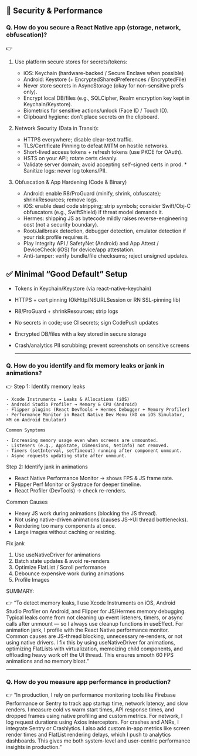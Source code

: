 ## 🔹 Security & Performance

### Q. How do you secure a React Native app (storage, network, obfuscation)?

👉

1.  Use platform secure stores for secrets/tokens:

    - iOS: Keychain (hardware-backed / Secure Enclave when possible)
    - Android: Keystore (+ EncryptedSharedPreferences / EncryptedFile)
    - Never store secrets in AsyncStorage (okay for non-sensitive prefs only).
    - Encrypt local DB/files (e.g., SQLCipher, Realm encryption key kept in Keychain/Keystore).
    - Biometrics for sensitive actions/unlock (Face ID / Touch ID).
    - Clipboard hygiene: don’t place secrets on the clipboard.

2.  Network Security (Data in Transit):

    - HTTPS everywhere; disable clear-text traffic.
    - TLS/Certificate Pinning to defeat MITM on hostile networks.
    - Short-lived access tokens + refresh tokens (use PKCE for OAuth).
    - HSTS on your API; rotate certs cleanly.
    - Validate server domain; avoid accepting self-signed certs in prod. \* Sanitize logs: never log tokens/PII.

3.  Obfuscation & App Hardening (Code & Binary)

    - Android: enable R8/ProGuard (minify, shrink, obfuscate); shrinkResources; remove logs.
    - iOS: enable dead code stripping; strip symbols; consider Swift/Obj-C obfuscators (e.g., SwiftShield) if threat model demands it.
    - Hermes: shipping JS as bytecode mildly raises reverse-engineering cost (not a security boundary).
    - Root/Jailbreak detection, debugger detection, emulator detection if your risk profile requires it.
    - Play Integrity API / SafetyNet (Android) and App Attest / DeviceCheck (iOS) for device/app attestation.
    - Anti-tamper: verify bundle/file checksums; reject unsigned updates.

## ✅ Minimal “Good Default” Setup

- Tokens in Keychain/Keystore (via react-native-keychain)
- HTTPS + cert pinning (OkHttp/NSURLSession or RN SSL-pinning lib)
- R8/ProGuard + shrinkResources; strip logs
- No secrets in code; use CI secrets; sign CodePush updates
- Encrypted DB/files with a key stored in secure storage
- Crash/analytics PII scrubbing; prevent screenshots on sensitive screens

  ***

### Q. How do you identify and fix memory leaks or jank in animations?

👉
Step 1: Identify memory leaks

    - Xcode Instruments → Leaks & Allocations (iOS)
    - Android Studio Profiler → Memory & CPU (Android)
    - Flipper plugins (React DevTools + Hermes Debugger + Memory Profiler)
    - Performance Monitor in React Native Dev Menu (⌘D on iOS Simulator, ⌘M on Android Emulator)

    Common Symptoms

    - Increasing memory usage even when screens are unmounted.
    - Listeners (e.g., AppState, Dimensions, NetInfo) not removed.
    - Timers (setInterval, setTimeout) running after component unmount.
    - Async requests updating state after unmount.

Step 2: Identify jank in animations

- React Native Performance Monitor → shows FPS & JS frame rate.
- Flipper Perf Monitor or Systrace for deeper timeline.
- React Profiler (DevTools) → check re-renders.

Common Causes

- Heavy JS work during animations (blocking the JS thread).
- Not using native-driven animations (causes JS→UI thread bottlenecks).
- Rendering too many components at once.
- Large images without caching or resizing.

Fix jank

1. Use useNativeDriver for animations
2. Batch state updates & avoid re-renders
3. Optimize FlatList / Scroll performance
4. Debounce expensive work during animations
5. Profile Images

SUMMARY:

👉 “To detect memory leaks, I use Xcode Instruments on iOS, Android Studio Profiler on Android, and Flipper
for JS/Hermes memory debugging. Typical leaks come from not cleaning up event listeners, timers,
or async calls after unmount — so I always use cleanup functions in useEffect. For animation jank,
I profile with the React Native performance monitor. Common causes are JS-thread blocking,
unnecessary re-renders, or not using native drivers. I fix this by using useNativeDriver for animations,
optimizing FlatLists with virtualization, memoizing child components, and offloading heavy work off the UI thread.
This ensures smooth 60 FPS animations and no memory bloat.”

---

### Q. How do you measure app performance in production?

👉 “In production, I rely on performance monitoring tools like Firebase Performance or Sentry to track app startup
time, network latency, and slow renders. I measure cold vs warm start times, API response times,
and dropped frames using native profiling and custom metrics. For network, I log request durations
using Axios interceptors. For crashes and ANRs, I integrate Sentry or Crashlytics.
I also add custom in-app metrics like screen render times and FlatList rendering delays, which I push
to analytics dashboards. This gives me both system-level and user-centric performance insights in production.”
